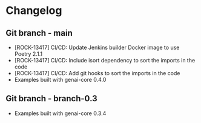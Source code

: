 # Changelog

## Git branch - main

* [ROCK-13417] CI/CD: Update Jenkins builder Docker image to use Poetry 2.1.1
* [ROCK-13417] CI/CD: Include isort dependency to sort the imports in the code
* [ROCK-13417] CI/CD: Add git hooks to sort the imports in the code
* Examples built with genai-core 0.4.0

## Git branch - branch-0.3

* Examples built with genai-core 0.3.4